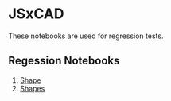 
# JSxCAD

These notebooks are used for regression tests.

## Regession Notebooks

1. [Shape](../../master/api/v1-shape/nb/shape.md)
1. [Shapes](../../master/api/v1-shapes/nb/shapes.md)
